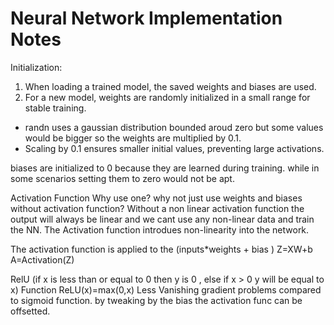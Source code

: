 # Neural Network Implementation Notes

Initialization:

1. When loading a trained model, the saved weights and biases are used.
2. For a new model, weights are randomly initialized in a small range for stable training. 

- randn uses a gaussian distribution bounded aroud zero but some values would be bigger so the weights are multiplied by 0.1.
- Scaling by 0.1 ensures smaller initial values, preventing large activations.

biases are initialized to 0 because they are learned during training. while in some scenarios setting them to zero would not be apt.

Activation Function
Why use one? why not just use weights and biases without activation function?
Without a non linear activation function the output will always be linear and we cant use any non-linear data and train the NN. The Activation function introdues non-linearity into the network.

The activation function is applied to the (inputs*weights + bias )
    Z=XW+b
    A=Activation(Z)

RelU (if x is less than or equal to 0 then y is 0  , else if x > 0  y will be equal to x) Function
ReLU(x)=max(0,x)
Less Vanishing gradient problems compared to sigmoid function.
by tweaking by the bias the activation func can be offsetted.